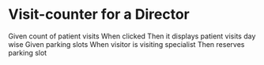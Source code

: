 
# Visit-counter for a Director

Given count of patient visits When clicked Then it displays patient visits day wise
Given parking slots When visitor is visiting specialist Then reserves parking slot
